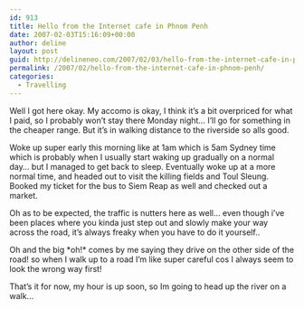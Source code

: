 ```yaml
---
id: 913
title: Hello from the Internet cafe in Phnom Penh
date: 2007-02-03T15:16:09+00:00
author: deline
layout: post
guid: http://delineneo.com/2007/02/03/hello-from-the-internet-cafe-in-phnom-penh/
permalink: /2007/02/hello-from-the-internet-cafe-in-phnom-penh/
categories:
  - Travelling
---
```

Well I got here okay. My accomo is okay, I think it&#8217;s a bit overpriced for what I paid, so I probably won&#8217;t stay there Monday night&#8230; I&#8217;ll go for something in the cheaper range. But it&#8217;s in walking distance to the riverside so alls good.

Woke up super early this morning like at 1am which is 5am Sydney time which is probably when I usually start waking up gradually on a normal day&#8230; but I managed to get back to sleep. Eventually woke up at a more normal time, and headed out to visit the killing fields and Toul Sleung. Booked my ticket for the bus to Siem Reap as well and checked out a market.

Oh as to be expected, the traffic is nutters here as well&#8230; even though i&#8217;ve been places where you kinda just step out and slowly make your way across the road, it&#8217;s always freaky when you have to do it yourself..

Oh and the big \*oh!\* comes by me saying they drive on the other side of the road! so when I walk up to a road I&#8217;m like super careful cos I always seem to look the wrong way first!

That&#8217;s it for now, my hour is up soon, so Im going to head up the river on a walk&#8230;